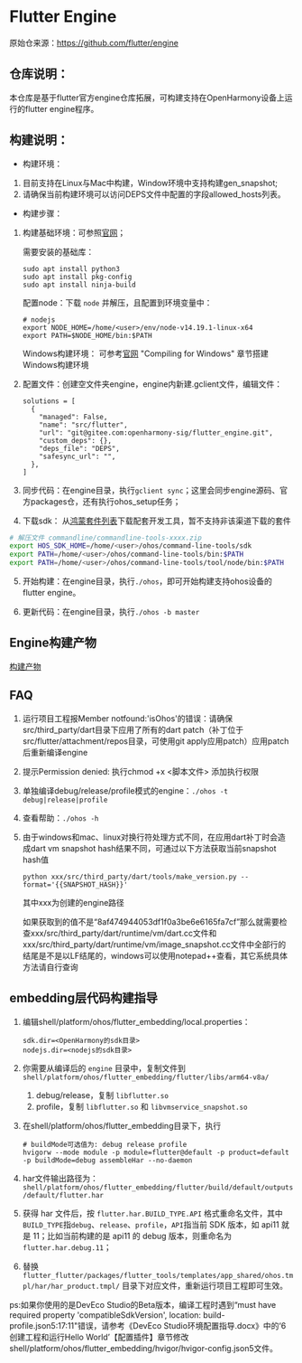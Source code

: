 Flutter Engine
==============

原始仓来源：https://github.com/flutter/engine

## 仓库说明：
本仓库是基于flutter官方engine仓库拓展，可构建支持在OpenHarmony设备上运行的flutter engine程序。

## 构建说明：

* 构建环境：
1. 目前支持在Linux与Mac中构建，Window环境中支持构建gen_snapshot;
2. 请确保当前构建环境可以访问DEPS文件中配置的字段allowed_hosts列表。

* 构建步骤：
1. 构建基础环境：可参照[官网](https://github.com/flutter/flutter/wiki/Setting-up-the-Engine-development-environment)；

   需要安装的基础库：

   ```
   sudo apt install python3
   sudo apt install pkg-config
   sudo apt install ninja-build
   ```

   配置node：下载 `node` 并解压，且配置到环境变量中：

   ```
   # nodejs
   export NODE_HOME=/home/<user>/env/node-v14.19.1-linux-x64
   export PATH=$NODE_HOME/bin:$PATH
   ```

   Windows构建环境：
   可参考[官网](https://github.com/flutter/flutter/wiki/Compiling-the-engine#compiling-for-windows) 
   "Compiling for Windows" 章节搭建Windows构建环境


2. 配置文件：创建空文件夹engine，engine内新建.gclient文件，编辑文件：

   ```
   solutions = [
     {
       "managed": False,
       "name": "src/flutter",
       "url": "git@gitee.com:openharmony-sig/flutter_engine.git",
       "custom_deps": {},
       "deps_file": "DEPS",
       "safesync_url": "",
     },
   ]
   ```

3. 同步代码：在engine目录，执行`gclient sync`；这里会同步engine源码、官方packages仓，还有执行ohos_setup任务；

4. 下载sdk： 从[鸿蒙套件列表](https://developer.harmonyos.com/deveco-developer-suite/enabling/kit?currentPage=1&pageSize=100)下载配套开发工具，暂不支持非该渠道下载的套件

```sh
# 解压文件 commandline/commandline-tools-xxxx.zip
export HOS_SDK_HOME=/home/<user>/ohos/command-line-tools/sdk
export PATH=/home/<user>/ohos/command-line-tools/bin:$PATH
export PATH=/home/<user>/ohos/command-line-tools/tool/node/bin:$PATH
```

5. 开始构建：在engine目录，执行`./ohos`，即可开始构建支持ohos设备的flutter engine。
   
6. 更新代码：在engine目录，执行`./ohos -b master`

## Engine构建产物

  [构建产物](https://docs.qq.com/sheet/DUnljRVBYUWZKZEtF?tab=BB08J2)

## FAQ
1. 运行项目工程报Member notfound:'isOhos'的错误：请确保src/third_party/dart目录下应用了所有的dart patch（补丁位于src/flutter/attachment/repos目录，可使用git apply应用patch）应用patch后重新编译engine

2. 提示Permission denied: 执行chmod +x <脚本文件> 添加执行权限

3. 单独编译debug/release/profile模式的engine：`./ohos -t debug|release|profile`

4. 查看帮助：`./ohos -h`

5. 由于windows和mac、linux对换行符处理方式不同，在应用dart补丁时会造成dart vm snapshot hash结果不同，可通过以下方法获取当前snapshot hash值

   ```shell
   python xxx/src/third_party/dart/tools/make_version.py --format='{{SNAPSHOT_HASH}}'
   ```

   其中xxx为创建的engine路径

   如果获取到的值不是“8af474944053df1f0a3be6e6165fa7cf”那么就需要检查xxx/src/third_party/dart/runtime/vm/dart.cc文件和xxx/src/third_party/dart/runtime/vm/image_snapshot.cc文件中全部行的结尾是不是以LF结尾的，windows可以使用notepad++查看，其它系统具体方法请自行查询


## embedding层代码构建指导

1. 编辑shell/platform/ohos/flutter_embedding/local.properties：

    ```
    sdk.dir=<OpenHarmony的sdk目录>
    nodejs.dir=<nodejs的sdk目录>
    ```

2. 你需要从编译后的 `engine` 目录中，复制文件到 `shell/platform/ohos/flutter_embedding/flutter/libs/arm64-v8a/`
   1. debug/release，复制 `libflutter.so`
   2. profile，复制 `libflutter.so` 和 `libvmservice_snapshot.so`

3. 在shell/platform/ohos/flutter_embedding目录下，执行 

    ```
    # buildMode可选值为: debug release profile
    hvigorw --mode module -p module=flutter@default -p product=default -p buildMode=debug assembleHar --no-daemon
    ```

4. har文件输出路径为：`shell/platform/ohos/flutter_embedding/flutter/build/default/outputs/default/flutter.har`

5. 获得 har 文件后，按 `flutter.har.BUILD_TYPE.API` 格式重命名文件，其中`BUILD_TYPE`指`debug`、`release`、`profile`，`API`指当前 SDK 版本，如 api11 就是 11；比如当前构建的是 api11 的 debug 版本，则重命名为 `flutter.har.debug.11`；

6. 替换 `flutter_flutter/packages/flutter_tools/templates/app_shared/ohos.tmpl/har/har_product.tmpl/` 目录下对应文件，重新运行项目工程即可生效。

ps:如果你使用的是DevEco Studio的Beta版本，编译工程时遇到“must have required property 'compatibleSdkVersion', location: build-profile.json5:17:11"错误，请参考《DevEco Studio环境配置指导.docx》中的‘6 创建工程和运行Hello World’【配置插件】章节修改 shell/platform/ohos/flutter_embedding/hvigor/hvigor-config.json5文件。
